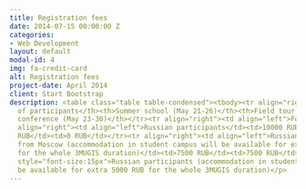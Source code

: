 ```yaml
---
title: Registration fees
date: 2014-07-15 00:00:00 Z
categories:
- Web Development
layout: default
modal-id: 4
img: fa-credit-card
alt: Registration fees
project-date: April 2014
client: Start Bootstrap
description: <table class="table table-condensed"><tbody><tr align="right"><th align="left">Category
  of participants</th><th>Summer school (May 21-26)</th><th>Field tour (May 26-31)</th><th>SSC
  conference (May 23-36)</th></tr><tr align="right"><td align="left">Foreign participants</td><td>400$</td><td>400$</td><td>0$</td></tr><tr
  align="right"><td align="left">Russian participants</td><td>10000 RUB</td><td>10000
  RUB</td><td>0 RUB</td></tr><tr align="right"><td align="left">Russian participants
  from Moscow (accommodation in student campus will be available for extra 5000 RUB
  for the whole 3MUGIS duration)</td><td>7500 RUB</td><td>7500 RUB</td><td>0 RUB</td></tr></tbody></table><p
  style="font-size:15px">Russian participants (accommodation in student campus will
  be available for extra 5000 RUB for the whole 3MUGIS duration)</p>
---
```


